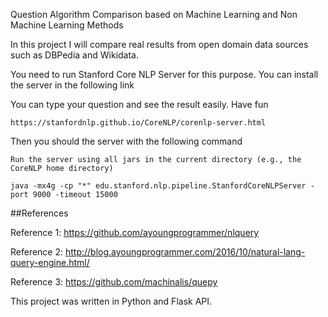 Question Algorithm Comparison based on Machine Learning and Non Machine Learning Methods

In this project I will compare real results from open domain data sources such as DBPedia and Wikidata. 

You need to run Stanford Core NLP Server for this purpose. You can install the server in the following link

You can type your question and see the result easily. Have fun

`https://stanfordnlp.github.io/CoreNLP/corenlp-server.html`

Then you should the server with the following command

`Run the server using all jars in the current directory (e.g., the CoreNLP home directory)`

`java -mx4g -cp "*" edu.stanford.nlp.pipeline.StanfordCoreNLPServer -port 9000 -timeout 15000`

##References

Reference 1: https://github.com/ayoungprogrammer/nlquery

Reference 2: http://blog.ayoungprogrammer.com/2016/10/natural-lang-query-engine.html/

Reference 3: https://github.com/machinalis/quepy

This project was written in Python and Flask API.